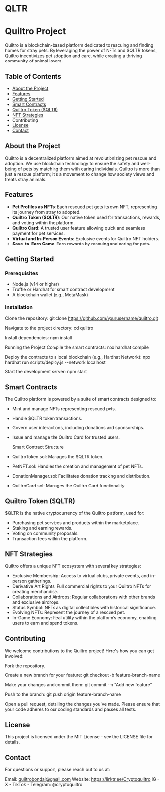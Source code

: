 # QLTR
# Quiltro Project

Quiltro is a blockchain-based platform dedicated to rescuing and finding homes for stray pets. By leveraging the power of NFTs and $QLTR tokens, Quiltro incentivizes pet adoption and care, while creating a thriving community of animal lovers.

## Table of Contents
- [About the Project](#about-the-project)
- [Features](#features)
- [Getting Started](#getting-started)
- [Smart Contracts](#smart-contracts)
- [Quiltro Token ($QLTR)](#quiltro-token-qltr)
- [NFT Strategies](#nft-strategies)
- [Contributing](#contributing)
- [License](#license)
- [Contact](#contact)

## About the Project
Quiltro is a decentralized platform aimed at revolutionizing pet rescue and adoption. We use blockchain technology to ensure the safety and well-being of pets by matching them with caring individuals. Quiltro is more than just a rescue platform; it's a movement to change how society views and treats stray animals.

## Features
- **Pet Profiles as NFTs**: Each rescued pet gets its own NFT, representing its journey from stray to adopted.
- **Quiltro Token ($QLTR)**: Our native token used for transactions, rewards, and voting within the platform.
- **Quiltro Card**: A trusted user feature allowing quick and seamless payment for pet services.
- **Virtual and In-Person Events**: Exclusive events for Quiltro NFT holders.
- **Save-to-Earn Game**: Earn rewards by rescuing and caring for pets.

## Getting Started

### Prerequisites
- Node.js (v14 or higher)
- Truffle or Hardhat for smart contract development
- A blockchain wallet (e.g., MetaMask)

### Installation

Clone the repository:
git clone https://github.com/yourusername/quiltro.git

Navigate to the project directory:
cd quiltro

Install dependencies:
npm install

Running the Project
Compile the smart contracts:
npx hardhat compile

Deploy the contracts to a local blockchain (e.g., Hardhat Network):
npx hardhat run scripts/deploy.js --network localhost

Start the development server:
npm start

## Smart Contracts
The Quiltro platform is powered by a suite of smart contracts designed to:

- Mint and manage NFTs representing rescued pets.
- Handle $QLTR token transactions.
- Govern user interactions, including donations and sponsorships.
- Issue and manage the Quiltro Card for trusted users.

  Smart Contract Structure
- QuiltroToken.sol: Manages the $QLTR token.
- PetNFT.sol: Handles the creation and management of pet NFTs.
- DonationManager.sol: Facilitates donation tracking and distribution.
- QuiltroCard.sol: Manages the Quiltro Card functionality.

## Quiltro Token ($QLTR)
$QLTR is the native cryptocurrency of the Quiltro platform, used for:

- Purchasing pet services and products within the marketplace.
- Staking and earning rewards.
- Voting on community proposals.
- Transaction fees within the platform.

## NFT Strategies
Quiltro offers a unique NFT ecosystem with several key strategies:

- Exclusive Membership: Access to virtual clubs, private events, and in-person gatherings.
- Derivative Art Rights: Full commercial rights to your Quiltro NFTs for creating merchandise.
- Collaborations and Airdrops: Regular collaborations with other brands and exclusive airdrops.
- Status Symbol: NFTs as digital collectibles with historical significance.
- Evolving NFTs: Represent the journey of a rescued pet.
- In-Game Economy: Real utility within the platform’s economy, enabling users to earn and spend tokens.

## Contributing
We welcome contributions to the Quiltro project! Here's how you can get involved:

Fork the repository.
  
Create a new branch for your feature:
git checkout -b feature-branch-name

Make your changes and commit them:
git commit -m "Add new feature"

Push to the branch:
git push origin feature-branch-name

Open a pull request, detailing the changes you've made.
Please ensure that your code adheres to our coding standards and passes all tests.

## License
This project is licensed under the MIT License - see the LICENSE file for details.

## Contact
For questions or support, please reach out to us at:

Email: quiltrobondai@gmail.com
Website: https://linktr.ee/Cryptoquiltro
IG - X - TikTok - Telegram: @cryptoquiltro

